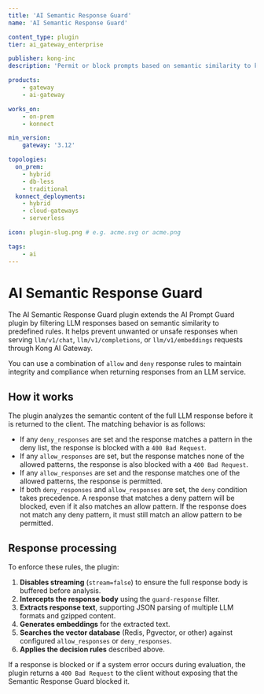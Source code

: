 ```yaml
---
title: 'AI Semantic Response Guard'
name: 'AI Semantic Response Guard'

content_type: plugin
tier: ai_gateway_enterprise

publisher: kong-inc
description: 'Permit or block prompts based on semantic similarity to known LLM responses, preventing misuse of llm/v1/chat or llm/v1/completions requests'

products:
    - gateway
    - ai-gateway

works_on:
    - on-prem
    - konnect

min_version:
    gateway: '3.12'

topologies:
  on_prem:
    - hybrid
    - db-less
    - traditional
  konnect_deployments:
    - hybrid
    - cloud-gateways
    - serverless

icon: plugin-slug.png # e.g. acme.svg or acme.png

tags:
    - ai
---
```


# AI Semantic Response Guard

The AI Semantic Response Guard plugin extends the AI Prompt Guard plugin by filtering LLM responses based on semantic similarity to predefined rules. It helps prevent unwanted or unsafe responses when serving `llm/v1/chat`, `llm/v1/completions`, or `llm/v1/embeddings` requests through Kong AI Gateway.

You can use a combination of `allow` and `deny` response rules to maintain integrity and compliance when returning responses from an LLM service.

## How it works

The plugin analyzes the semantic content of the full LLM response before it is returned to the client. The matching behavior is as follows:

* If any `deny_responses` are set and the response matches a pattern in the deny list, the response is blocked with a `400 Bad Request`.
* If any `allow_responses` are set, but the response matches none of the allowed patterns, the response is also blocked with a `400 Bad Request`.
* If any `allow_responses` are set and the response matches one of the allowed patterns, the response is permitted.
* If both `deny_responses` and `allow_responses` are set, the `deny` condition takes precedence. A response that matches a deny pattern will be blocked, even if it also matches an allow pattern. If the response does not match any deny pattern, it must still match an allow pattern to be permitted.

## Response processing

To enforce these rules, the plugin:

1. **Disables streaming** (`stream=false`) to ensure the full response body is buffered before analysis.
2. **Intercepts the response body** using the `guard-response` filter.
3. **Extracts response text**, supporting JSON parsing of multiple LLM formats and gzipped content.
4. **Generates embeddings** for the extracted text.
5. **Searches the vector database** (Redis, Pgvector, or other) against configured `allow_responses` or `deny_responses`.
6. **Applies the decision rules** described above.

If a response is blocked or if a system error occurs during evaluation, the plugin returns a `400 Bad Request` to the client without exposing that the Semantic Response Guard blocked it.
